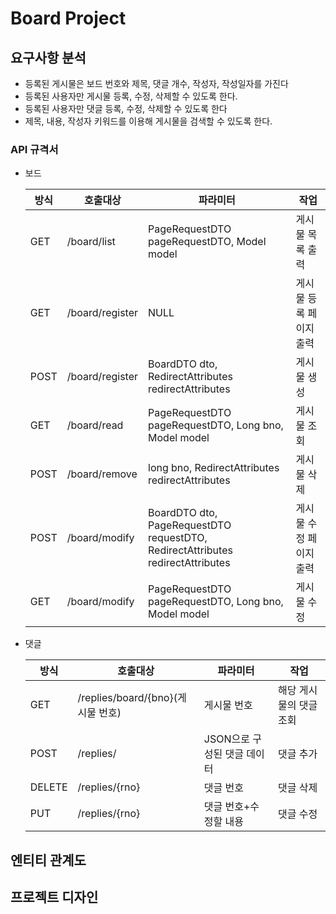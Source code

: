 
# Board Project

## 요구사항 분석

- 등록된 게시물은 보드 번호와 제목, 댓글 개수, 작성자, 작성일자를 가진다
- 등록된 사용자만 게시물 등록, 수정, 삭제할 수 있도록 한다.
- 등록된 사용자만 댓글 등록, 수정, 삭제할 수 있도록 한다
- 제목, 내용, 작성자 키워드를 이용해 게시물을 검색할 수 있도록 한다.

### API 규격서

- 보드
    
    
    | 방식 | 호출대상 | 파라미터 | 작업 |
    | --- | --- | --- | --- |
    | GET | /board/list | PageRequestDTO pageRequestDTO, Model model | 게시물 목록 출력 |
    | GET | /board/register | NULL | 게시물 등록 페이지 출력 |
    | POST | /board/register | BoardDTO dto, RedirectAttributes redirectAttributes | 게시물 생성 |
    | GET | /board/read | PageRequestDTO pageRequestDTO, Long bno, Model model | 게시물 조회 |
    | POST | /board/remove | long bno, RedirectAttributes redirectAttributes | 게시물 삭제 |
    | POST | /board/modify | BoardDTO dto, PageRequestDTO requestDTO, RedirectAttributes redirectAttributes | 게시물 수정 페이지 출력 |
    | GET | /board/modify | PageRequestDTO pageRequestDTO, Long bno, Model model | 게시물 수정 |

- 댓글
    
    
    | 방식 | 호출대상 | 파라미터 | 작업 |
    | --- | --- | --- | --- |
    | GET | /replies/board/{bno}(게시물 번호) | 게시물 번호 | 해당 게시물의 댓글 조회 |
    | POST | /replies/ | JSON으로 구성된 댓글 데이터 | 댓글 추가 |
    | DELETE | /replies/{rno} | 댓글 번호 | 댓글 삭제 |
    | PUT | /replies/{rno} | 댓글 번호+수정할 내용 | 댓글 수정 |

## 엔티티 관계도


## 프로젝트 디자인

